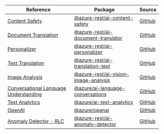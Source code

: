 | Reference | Package | Source |
|---|---|---|
|[Content Safety](ai-content-safety-rest-readme.md)|[@azure-rest/ai-content-safety](https://www.npmjs.com/package/@azure-rest/ai-content-safety)|[GitHub](https://github.com/Azure/azure-sdk-for-js/blob/main/sdk/contentsafety/ai-content-safety-rest)|
|[Document Translation](ai-document-translator-rest-readme.md)|[@azure-rest/ai-document-translator](https://www.npmjs.com/package/@azure-rest/ai-document-translator)|[GitHub](https://github.com/Azure/azure-sdk-for-js/blob/main/sdk/documenttranslator/ai-document-translator-rest)|
|[Personalizer](ai-personalizer-rest-readme.md)|[@azure-rest/ai-personalizer](https://www.npmjs.com/package/@azure-rest/ai-personalizer)|[GitHub](https://github.com/Azure/azure-sdk-for-js/blob/main/sdk/personalizer/ai-personalizer-rest)|
|[Text Translation](ai-translation-text-rest-readme.md)|[@azure-rest/ai-translation-text](https://www.npmjs.com/package/@azure-rest/ai-translation-text)|[GitHub](https://github.com/Azure/azure-sdk-for-js/blob/main/sdk/translation/ai-translation-text-rest)|
|[Image Analysis](ai-vision-image-analysis-rest-readme.md)|[@azure-rest/ai-vision-image-analysis](https://www.npmjs.com/package/@azure-rest/ai-vision-image-analysis)|[GitHub](https://github.com/Azure/azure-sdk-for-js/blob/main/sdk/vision/ai-vision-image-analysis-rest)|
|[Conversational Language Understanding](ai-language-conversations-readme.md)|[@azure/ai-language-conversations](https://www.npmjs.com/package/@azure/ai-language-conversations)|[GitHub](https://github.com/Azure/azure-sdk-for-js/blob/main/sdk/cognitivelanguage/ai-language-conversations)|
|[Text Analytics](ai-text-analytics-readme.md)|[@azure/ai-text-analytics](https://www.npmjs.com/package/@azure/ai-text-analytics)|[GitHub](https://github.com/Azure/azure-sdk-for-js/blob/main/sdk/textanalytics/ai-text-analytics)|
|[OpenAI](openai-readme.md)|[@azure/openai](https://www.npmjs.com/package/@azure/openai)|[GitHub](https://github.com/Azure/azure-sdk-for-js/blob/main/sdk/openai/openai)|
|[Anomaly Detector - RLC](ai-anomaly-detector-rest-readme.md)|[@azure-rest/ai-anomaly-detector](https://www.npmjs.com/package/@azure-rest/ai-anomaly-detector)|[GitHub](https://github.com/Azure/azure-sdk-for-js/blob/main/sdk/anomalydetector/ai-anomaly-detector-rest)|
